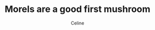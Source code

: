 ---
title: Morels are a good first mushroom
author: Celine
layout: multipage
order: celine
chapter: '008a'
links:
  - text: Go back to the forum home page
    to: '/pieces/celine/009'
season: summer
post-count: 163
rank: member
---